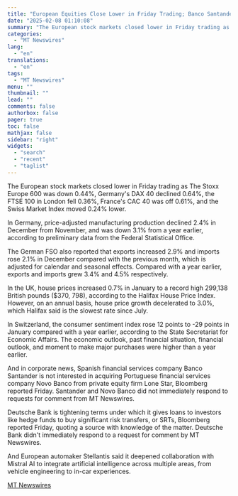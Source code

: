 ```yaml
---
title: "European Equities Close Lower in Friday Trading; Banco Santander Says it Doesn't Want to Buy Novo Banco"
date: "2025-02-08 01:10:08"
summary: "The European stock markets closed lower in Friday trading as The Stoxx Europe 600 was down 0.44%, Germany's DAX 40 declined 0.64%, the FTSE 100 in London fell 0.36%, France's CAC 40 was off 0.61%, and the Swiss Market Index moved 0.24% lower. In Germany, price-adjusted manufacturing production declined 2.4%..."
categories:
  - "MT Newswires"
lang:
  - "en"
translations:
  - "en"
tags:
  - "MT Newswires"
menu: ""
thumbnail: ""
lead: ""
comments: false
authorbox: false
pager: true
toc: false
mathjax: false
sidebar: "right"
widgets:
  - "search"
  - "recent"
  - "taglist"
---
```


The European stock markets closed lower in Friday trading as The Stoxx Europe 600 was down 0.44%, Germany's DAX 40 declined 0.64%, the FTSE 100 in London fell 0.36%, France's CAC 40 was off 0.61%, and the Swiss Market Index moved 0.24% lower.

In Germany, price-adjusted manufacturing production declined 2.4% in December from November, and was down 3.1% from a year earlier, according to preliminary data from the Federal Statistical Office.

The German FSO also reported that exports increased 2.9% and imports rose 2.1% in December compared with the previous month, which is adjusted for calendar and seasonal effects. Compared with a year earlier, exports and imports grew 3.4% and 4.5% respectively.

In the UK, house prices increased 0.7% in January to a record high 299,138 British pounds ($370, 798), according to the Halifax House Price Index. However, on an annual basis, house price growth decelerated to 3.0%, which Halifax said is the slowest rate since July.

In Switzerland, the consumer sentiment index rose 12 points to -29 points in January compared with a year earlier, according to the State Secretariat for Economic Affairs. The economic outlook, past financial situation, financial outlook, and moment to make major purchases were higher than a year earlier.

And in corporate news, Spanish financial services company Banco Santander is not interested in acquiring Portuguese financial services company Novo Banco from private equity firm Lone Star, Bloomberg reported Friday. Santander and Novo Banco did not immediately respond to requests for comment from MT Newswires.

Deutsche Bank is tightening terms under which it gives loans to investors like hedge funds to buy significant risk transfers, or SRTs, Bloomberg reported Friday, quoting a source with knowledge of the matter. Deutsche Bank didn't immediately respond to a request for comment by MT Newswires.

And European automaker Stellantis said it deepened collaboration with Mistral AI to integrate artificial intelligence across multiple areas, from vehicle engineering to in-car experiences.

[MT Newswires](https://www.tradingview.com/news/mtnewswires.com:20250207:A3312829:0-european-equities-close-lower-in-friday-trading-banco-santander-says-it-doesn-t-want-to-buy-novo-banco/)
